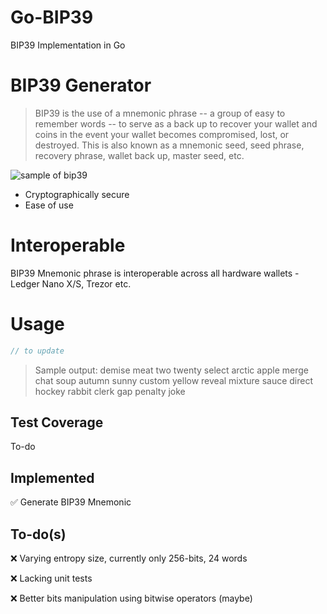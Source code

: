 # Go-BIP39

BIP39 Implementation in Go

# BIP39 Generator

> BIP39 is the use of a mnemonic phrase -- a group of easy to remember words -- to serve as a back up to recover your wallet and coins in the event your wallet becomes compromised, lost, or destroyed. This is also known as a mnemonic seed, seed phrase, recovery phrase, wallet back up, master seed, etc.

<img src="https://coinguides.org/wp-content/uploads/2020/10/bip39-wallets.jpg" alt="sample of bip39" >

- Cryptographically secure
- Ease of use

# Interoperable

BIP39 Mnemonic phrase is interoperable across all hardware wallets - Ledger Nano X/S, Trezor etc.

# Usage

```go
// to update
```

> Sample output: demise meat two twenty select arctic apple merge chat soup autumn sunny custom yellow reveal mixture sauce direct hockey rabbit clerk gap penalty joke

## Test Coverage

To-do

## Implemented

✅ Generate BIP39 Mnemonic

## To-do(s)

❌ Varying entropy size, currently only 256-bits, 24 words

❌ Lacking unit tests

❌ Better bits manipulation using bitwise operators (maybe)
